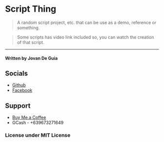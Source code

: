 # Script Thing

> A random script project, etc. that can be
> use as a demo, reference or something.

> Some scripts has video link included so, you can watch 
> the creation of that script.

----

#### Written by Jovan De Guia

## Socials

- [Github](https://github.com/jxmked)
- [Facebook](https://www.facebook.com/deguia25)

## Support

- [Buy Me a Coffee](https://www.buymeacoffee.com/jxmked)
- GCash - +639673271649

### License under MIT License